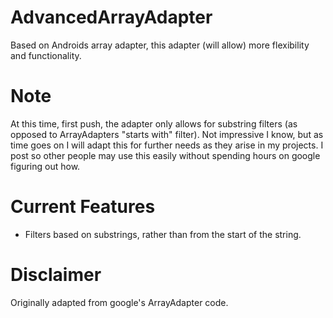 # AdvancedArrayAdapter
Based on Androids array adapter, this adapter (will allow) more flexibility and functionality.

# Note
At this time, first push, the adapter only allows for substring filters (as opposed to ArrayAdapters "starts with" filter).
Not impressive I know, but as time goes on I will adapt this for further needs as they arise in my projects.
I post so other people may use this easily without spending hours on google figuring out how.

# Current Features
* Filters based on substrings, rather than from the start of the string.

# Disclaimer
Originally adapted from google's ArrayAdapter code.

